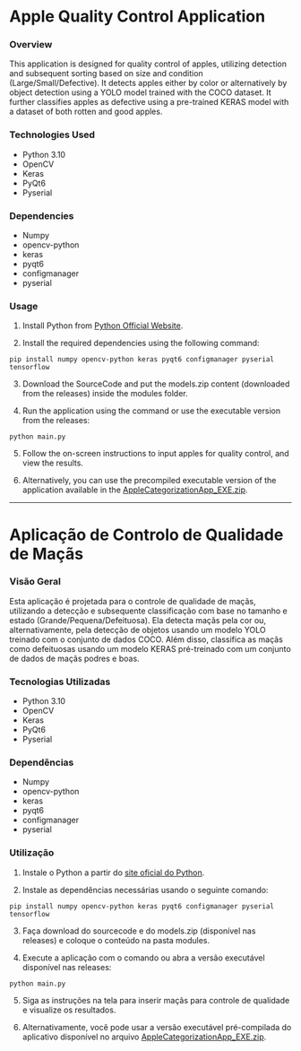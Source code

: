 # Apple Quality Control Application

### Overview
This application is designed for quality control of apples, utilizing detection and subsequent sorting based on size and condition (Large/Small/Defective). It detects apples either by color or alternatively by object detection using a YOLO model trained with the COCO dataset. It further classifies apples as defective using a pre-trained KERAS model with a dataset of both rotten and good apples.

### Technologies Used
- Python 3.10
- OpenCV
- Keras
- PyQt6
- Pyserial

### Dependencies
- Numpy
- opencv-python
- keras
- pyqt6
- configmanager
- pyserial

### Usage
1. Install Python from [Python Official Website](https://www.python.org/downloads/).

2. Install the required dependencies using the following command:
```
pip install numpy opencv-python keras pyqt6 configmanager pyserial tensorflow
```

3. Download the SourceCode and put the models.zip content (downloaded from the releases) inside the modules folder.
   
4. Run the application using the command or use the executable version from the releases:
```
python main.py
```

5. Follow the on-screen instructions to input apples for quality control, and view the results.

6. Alternatively, you can use the precompiled executable version of the application available in the [AppleCategorizationApp_EXE.zip](https://github.com/8JP8/Projeto1_ESAN-UA_2023-2024/releases/download/V1.6/AppleCategorizationApp_EXE.zip).

---
# Aplicação de Controlo de Qualidade de Maçãs

### Visão Geral
Esta aplicação é projetada para o controle de qualidade de maçãs, utilizando a detecção e subsequente classificação com base no tamanho e estado (Grande/Pequena/Defeituosa). Ela detecta maçãs pela cor ou, alternativamente, pela detecção de objetos usando um modelo YOLO treinado com o conjunto de dados COCO. Além disso, classifica as maçãs como defeituosas usando um modelo KERAS pré-treinado com um conjunto de dados de maçãs podres e boas.

### Tecnologias Utilizadas
- Python 3.10
- OpenCV
- Keras
- PyQt6
- Pyserial

### Dependências
- Numpy
- opencv-python
- keras
- pyqt6
- configmanager
- pyserial

### Utilização
1. Instale o Python a partir do [site oficial do Python](https://www.python.org/downloads/).

2. Instale as dependências necessárias usando o seguinte comando:
```
pip install numpy opencv-python keras pyqt6 configmanager pyserial tensorflow
```

3. Faça download do sourcecode e do models.zip (disponível nas releases) e coloque o conteúdo na pasta modules.

4. Execute a aplicação com o comando ou abra a versão executável disponível nas releases:
```
python main.py
```

5. Siga as instruções na tela para inserir maçãs para controle de qualidade e visualize os resultados.

6. Alternativamente, você pode usar a versão executável pré-compilada do aplicativo disponível no arquivo [AppleCategorizationApp_EXE.zip](https://github.com/8JP8/Projeto1_ESAN-UA_2023-2024/releases/download/V1.6/AppleCategorizationApp_EXE.zip).
